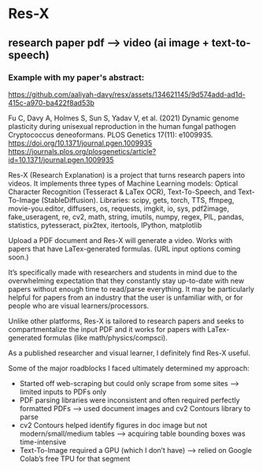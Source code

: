 # Res-X
## research paper pdf --> video (ai image + text-to-speech)

### Example with my paper's abstract:
https://github.com/aaliyah-davy/resx/assets/134621145/9d574add-ad1d-415c-a970-ba422f8ad53b

Fu C, Davy A, Holmes S, Sun S, Yadav V, et al. (2021) Dynamic genome plasticity during unisexual reproduction in the human fungal pathogen Cryptococcus deneoformans. PLOS Genetics 17(11): e1009935. https://doi.org/10.1371/journal.pgen.1009935
https://journals.plos.org/plosgenetics/article?id=10.1371/journal.pgen.1009935

Res-X (Research Explanation) is a project that turns research papers into videos. It implements three types of Machine Learning models: Optical Character Recognition (Tesseract & LaTex OCR), Text-To-Speech, and Text-To-Image (StableDiffusion). 
Libraries: scipy, gets, torch, TTS, ffmpeg, movie-you.editor, diffusers, os, requests, imgkit, io, sys, pdf2image, fake_useragent, re, cv2, math, string, imutils, numpy, regex, PIL, pandas, statistics, pytesseract, pix2tex, itertools, IPython, matplotlib

Upload a PDF document and Res-X will generate a video. Works with papers that have LaTex-generated formulas.  (URL input options coming soon.)

It’s specifically made with researchers and students in mind due to the overwhelming expectation that they constantly stay up-to-date with new papers without enough time to read/parse everything. It may be particularly helpful for papers from an industry that the user is unfamiliar with, or for people who are visual learners/processors.

Unlike other platforms, Res-X is tailored to research papers and seeks to compartmentalize the input PDF and it works for papers with LaTex-generated formulas (like math/physics/compsci).

As a published researcher and visual learner, I definitely find Res-X useful.

Some of the major roadblocks I faced ultimately determined my approach:
- Started off web-scraping but could only scrape from some sites —> limited inputs to PDFs only
- PDF parsing libraries were inconsistent and often required perfectly formatted PDFs —> used document images and cv2 Contours library to parse
- cv2 Contours helped identify figures in doc image but not modern/small/medium tables —> acquiring table bounding boxes was time-intensive
- Text-To-Image required a GPU (which I don’t have) —> relied on Google Colab’s free TPU for that segment
